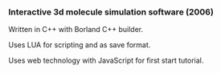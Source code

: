 ### Interactive 3d molecule simulation software (2006)

Written in C++ with Borland C++ builder.

Uses LUA for scripting and as save format.

Uses web technology with JavaScript for first start tutorial.